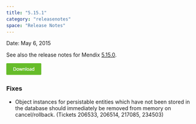 ```yaml
---
title: "5.15.1"
category: "releasenotes"
space: "Release Notes"
---
```



Date: May 6, 2015

See also the release notes for Mendix [5.15.0](https://world.mendix.com/display/ReleaseNotes/5.15.0).

[![](attachments/12879889/13402533.png)](https://appstore.home.mendix.com/link/modelers/5.15.1)

### <a name="fixes" rel="nofollow"></a>

### Fixes

*   Object instances for persistable entities which have not been stored in the database should immediately be removed from memory on cancel/rollback. (Tickets 206533, 206514, 217085, 234503)